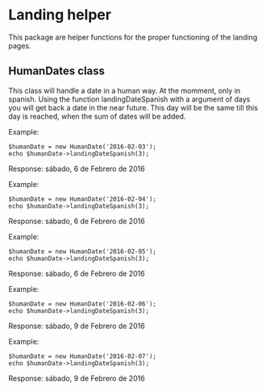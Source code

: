 # Landing helper

This package are helper functions for the proper functioning of the landing pages.


## HumanDates class

This class will handle a date in a human way. At the momment, only in spanish. Using the function landingDateSpanish with a argument of days you will get back a date in the near future. This day will be the same till this day is reached, when the sum of dates will be added.

Example:
```
$humanDate = new HumanDate('2016-02-03');
echo $humanDate->landingDateSpanish(3);
```
Response:
sábado, 6 de Febrero de 2016


Example:
```
$humanDate = new HumanDate('2016-02-04');
echo $humanDate->landingDateSpanish(3);
```
Response:
sábado, 6 de Febrero de 2016


Example:
```
$humanDate = new HumanDate('2016-02-05');
echo $humanDate->landingDateSpanish(3);
```
Response:
sábado, 6 de Febrero de 2016


Example:
```
$humanDate = new HumanDate('2016-02-06');
echo $humanDate->landingDateSpanish(3);
```
Response:
sábado, 9 de Febrero de 2016

Example:
```
$humanDate = new HumanDate('2016-02-07');
echo $humanDate->landingDateSpanish(3);
```
Response:
sábado, 9 de Febrero de 2016